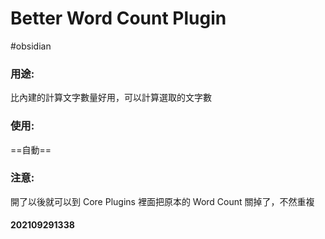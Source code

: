 # Better Word Count Plugin
#obsidian 

### 用途:
比內建的計算文字數量好用，可以計算選取的文字數
### 使用:
==自動==
### 注意:
開了以後就可以到 Core Plugins 裡面把原本的 Word Count 關掉了，不然重複

#### 202109291338